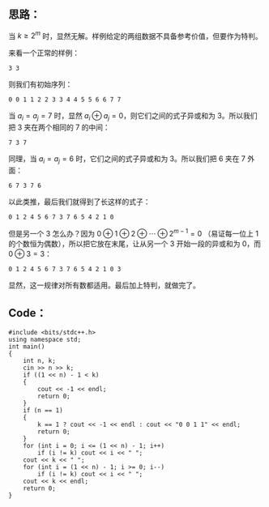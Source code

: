 ## 思路：
当 $k\ge 2^m$ 时，显然无解。样例给定的两组数据不具备参考价值，但要作为特判。

来看一个正常的样例：

```
3 3
```

则我们有初始序列：

```
0 0 1 1 2 2 3 3 4 4 5 5 6 6 7 7
```

当 $a_i=a_j=7$ 时，显然 $a_i\oplus a_j=0$，则它们之间的式子异或和为 $3$。所以我们把 $3$ 夹在两个相同的 $7$ 的中间：

```
7 3 7
```

同理，当 $a_i=a_j=6$ 时，它们之间的式子异或和为 $3$。所以我们把 $6$ 夹在 $7$ 外面：

```
6 7 3 7 6
```

以此类推，最后我们就得到了长这样的式子：

```
0 1 2 4 5 6 7 3 7 6 5 4 2 1 0
```

但是另一个 $3$ 怎么办？因为 $0\oplus1\oplus2\oplus\cdots\oplus2^{m-1}=0$ （易证每一位上 $1$ 的个数恒为偶数），所以把它放在末尾，让从另一个 $3$ 开始一段的异或和为 $0$，而 $0\oplus3=3$：

```
0 1 2 4 5 6 7 3 7 6 5 4 2 1 0 3
```

显然，这一规律对所有数都适用。最后加上特判，就做完了。
## Code：
```
#include <bits/stdc++.h>
using namespace std;
int main()
{
	int n, k;
	cin >> n >> k;
	if ((1 << n) - 1 < k)
	{
		cout << -1 << endl;
		return 0;
	}
	if (n == 1)
	{
		k == 1 ? cout << -1 << endl : cout << "0 0 1 1" << endl;
		return 0;
	}
	for (int i = 0; i <= (1 << n) - 1; i++)
		if (i != k) cout << i << " ";
	cout << k << " ";
	for (int i = (1 << n) - 1; i >= 0; i--)
		if (i != k) cout << i << " ";
	cout << k << endl;
	return 0;
}
```